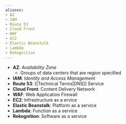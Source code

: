 ```yaml
---
aliases:
- AZ
- IAM
- Route 53
- Cloud Front
- WAF
- EC2
- Elastic Beanstalk
- Lambda
- Rekognition
---
```

- **AZ**: *Availability Zone*
	- Groups of data centers that are region specified
- **IAM**: *Identity and Access Management*
- **Route 53**: [[Technical Terms|DNS]] Service
- **Cloud Front**: Content Delivery Network
- **WAF**: Web Application Firewall
- **EC2**: Infrastructure as a ervice
- **Elastic Beanstalk**: Platform as a service
- **Lambda**: Function as a service
- **Rekognition**: Software as a service